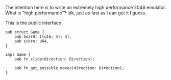 The intention here is to write an extremely high performance 2048 emulator. What is "high
performance"? idk, just as fast as I can get it I guess.

This is the public interface
```
pub struct Game {
    pub board: [[u16; 4]; 4],
    pub score: u64,
}

impl Game {
    pub fn slide(direction: Direction);

    pub fn get_possible_moves(direction: Direction);
}
```

